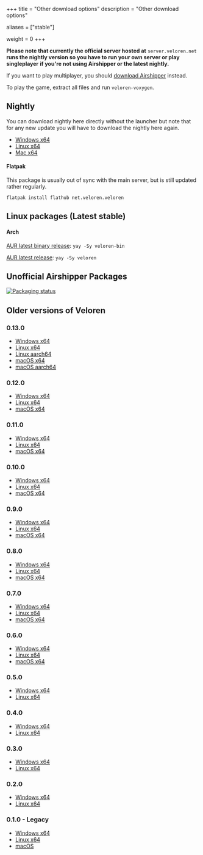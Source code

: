 +++
title = "Other download options"
description = "Other download options"

aliases = ["stable"]

weight = 0
+++

**Please note that currently the official server hosted at** `server.veloren.net`
**runs the nightly version so you have to run your own server or play singleplayer**
**if you're not using Airshipper or the latest nightly.**

If you want to play multiplayer, you should [download Airshipper](@/download.md) instead.

To play the game, extract all files and run `veloren-voxygen`.

## Nightly

You can download nightly here directly without the launcher but note that for any new update you will have to download the nightly here again.

* [Windows x64](https://download.veloren.net/latest/windows/x86_64/nightly)
* [Linux x64](https://download.veloren.net/latest/linux/x86_64/nightly)
* [Mac x64](https://download.veloren.net/latest/macos/x86_64/nightly)

#### Flatpak

This package is usually out of sync with the main server, but is still updated rather regularly.

`flatpak install flathub net.veloren.veloren`

## Linux packages (Latest stable)

#### Arch

[AUR latest binary release](https://aur.archlinux.org/packages/veloren-bin/
): `yay -Sy veloren-bin`

[AUR latest release](https://aur.archlinux.org/packages/veloren/
): `yay -Sy veloren`

## Unofficial Airshipper Packages

[![Packaging status](https://repology.org/badge/vertical-allrepos/airshipper.svg?columns=3)](https://repology.org/project/airshipper/versions)

## Older versions of Veloren

### 0.13.0

* [Windows x64](https://gitlab.com/veloren/veloren/-/jobs/artifacts/v0.13.0/download?job=windows-x86_64)
* [Linux x64](https://gitlab.com/veloren/veloren/-/jobs/artifacts/v0.13.0/download?job=linux-x86_64)
* [Linux aarch64](https://gitlab.com/veloren/veloren/-/jobs/artifacts/v0.13.0/download?job=linux-aarch64)
* [macOS x64](https://gitlab.com/veloren/veloren/-/jobs/artifacts/v0.13.0/download?job=macos-x86_64)
* [macOS aarch64](https://gitlab.com/veloren/veloren/-/jobs/artifacts/v0.13.0/download?job=macos-aarch64)

### 0.12.0

* [Windows x64](https://s3.eu-central-1.wasabisys.com/veloren-releases/v0.12.0/v0.12.0-windows.zip)
* [Linux x64](https://s3.eu-central-1.wasabisys.com/veloren-releases/v0.12.0/v0.12.0-linux.tar.gz)
* [macOS x64](https://s3.eu-central-1.wasabisys.com/veloren-releases/v0.12.0/v0.12.0-macos.tar.gz)

### 0.11.0

* [Windows x64](https://s3.eu-central-1.wasabisys.com/veloren-releases/v0.11.0/v0.11.0-windows.zip)
* [Linux x64](https://s3.eu-central-1.wasabisys.com/veloren-releases/v0.11.0/v0.11.0-linux.tar.gz)
* [macOS x64](https://s3.eu-central-1.wasabisys.com/veloren-releases/v0.11.0/v0.11.0-macos.tar.gz)

### 0.10.0

* [Windows x64](https://s3.eu-central-1.wasabisys.com/veloren-releases/v0.10.0/v0.10.0-windows.zip)
* [Linux x64](https://s3.eu-central-1.wasabisys.com/veloren-releases/v0.10.0/v0.10.0-linux.tar.gz)
* [macOS x64](https://s3.eu-central-1.wasabisys.com/veloren-releases/v0.10.0/v0.10.0-macos.tar.gz)

### 0.9.0

* [Windows x64](https://gitlab.com/veloren/veloren/-/jobs/artifacts/v0.9.0/download?job=windows)
* [Linux x64](https://gitlab.com/veloren/veloren/-/jobs/artifacts/v0.9.0/download?job=linux)
* [macOS x64](https://gitlab.com/veloren/veloren/-/jobs/artifacts/v0.9.0/download?job=macos)

### 0.8.0

* [Windows x64](https://gitlab.com/veloren/veloren/-/jobs/artifacts/v0.8.0/download?job=windows)
* [Linux x64](https://gitlab.com/veloren/veloren/-/jobs/artifacts/v0.8.0/download?job=linux)
* [macOS x64](https://gitlab.com/veloren/veloren/-/jobs/artifacts/v0.8.0/download?job=macos)

### 0.7.0

* [Windows x64](https://s3.eu-central-1.wasabisys.com/veloren-releases/v0.7.0/v0.7.0-windows.zip)
* [Linux x64](https://s3.eu-central-1.wasabisys.com/veloren-releases/v0.7.0/v0.7.0-linux.tar.gz)
* [macOS x64](https://s3.eu-central-1.wasabisys.com/veloren-releases/v0.7.0/v0.7.0-macos.tar.gz)

### 0.6.0

* [Windows x64](https://gitlab.com/veloren/veloren/-/jobs/artifacts/v0.6.0/download?job=windows)
* [Linux x64](https://gitlab.com/veloren/veloren/-/jobs/artifacts/v0.6.0/download?job=linux)
* [macOS x64](https://gitlab.com/veloren/veloren/-/jobs/artifacts/v0.6.0/download?job=macos)

### 0.5.0

* [Windows x64](https://s3.eu-central-1.wasabisys.com/veloren-releases/v0.5.0/v0.5.0-windows.zip)
* [Linux x64](https://s3.eu-central-1.wasabisys.com/veloren-releases/v0.5.0/v0.5.0-linux.tar.gz)

### 0.4.0

* [Windows x64](https://s3.eu-central-1.wasabisys.com/veloren-releases/v0.4.0/v0.4.0-windows.zip)
* [Linux x64](https://s3.eu-central-1.wasabisys.com/veloren-releases/v0.4.0/v0.4.0-linux.tar.gz)

### 0.3.0

* [Windows x64](https://s3.eu-central-1.wasabisys.com/veloren-releases/v0.3.0/v0.3.0-windows.zip)
* [Linux x64](https://s3.eu-central-1.wasabisys.com/veloren-releases/v0.3.0/v0.3.0-linux.tar.gz)

### 0.2.0

* [Windows x64](https://s3.eu-central-1.wasabisys.com/veloren-releases/v0.2.0/v0.2.0-windows.zip)
* [Linux x64](https://s3.eu-central-1.wasabisys.com/veloren-releases/v0.2.0/v0.2.0-linux.tar.gz)

### 0.1.0 - Legacy

* [Windows x64](https://gitlab.com/veloren/game/-/jobs/artifacts/v0.1.0/download?job=stable-windows-optimized)
* [Linux x64](https://gitlab.com/veloren/game/-/jobs/artifacts/v0.1.0/download?job=stable-linux-optimized)
* [macOS](/download/macos.zip)
